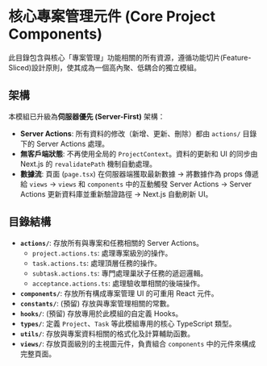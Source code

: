 # 核心專案管理元件 (Core Project Components)

此目錄包含與核心「專案管理」功能相關的所有資源，遵循功能切片(Feature-Sliced)設計原則，使其成為一個高內聚、低耦合的獨立模組。

## 架構

本模組已升級為**伺服器優先 (Server-First)** 架構：

- **Server Actions**: 所有資料的修改（新增、更新、刪除）都由 `actions/` 目錄下的 Server Actions 處理。
- **無客戶端狀態**: 不再使用全局的 `ProjectContext`。資料的更新和 UI 的同步由 Next.js 的 `revalidatePath` 機制自動處理。
- **數據流**: 頁面 (`page.tsx`) 在伺服器端獲取最新數據 -> 將數據作為 props 傳遞給 `views` -> `views` 和 `components` 中的互動觸發 Server Actions -> Server Actions 更新資料庫並重新驗證路徑 -> Next.js 自動刷新 UI。

## 目錄結構

- **`actions/`**: 存放所有與專案和任務相關的 Server Actions。
  - `project.actions.ts`: 處理專案級別的操作。
  - `task.actions.ts`: 處理頂層任務的操作。
  - `subtask.actions.ts`: 專門處理巢狀子任務的遞迴邏輯。
  - `acceptance.actions.ts`: 處理驗收單相關的後端操作。
- **`components/`**: 存放所有構成專案管理 UI 的可重用 React 元件。
- **`constants/`**: (預留) 存放與專案管理相關的常數。
- **`hooks/`**: (預留) 存放專用於此模組的自定義 Hooks。
- **`types/`**: 定義 `Project`、`Task` 等此模組專用的核心 TypeScript 類型。
- **`utils/`**: 存放與專案資料相關的格式化及計算輔助函數。
- **`views/`**: 存放頁面級別的主視圖元件，負責組合 `components` 中的元件來構成完整頁面。
